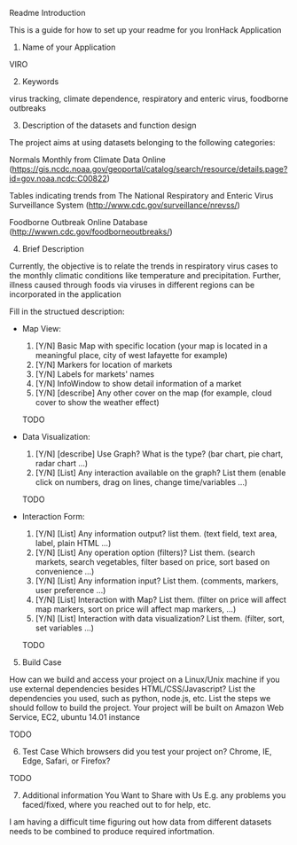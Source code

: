 Readme Introduction

This is a guide for how to set up your readme for you IronHack Application

1. Name of your Application

VIRO

2. Keywords

virus tracking, climate dependence, respiratory and enteric virus, foodborne outbreaks

3. Description of the datasets and function design

The project aims at using datasets belonging to the following categories:

Normals Monthly from Climate Data Online
(https://gis.ncdc.noaa.gov/geoportal/catalog/search/resource/details.page?id=gov.noaa.ncdc:C00822)

Tables indicating trends from The National Respiratory and Enteric Virus Surveillance System
(http://www.cdc.gov/surveillance/nrevss/)

Foodborne Outbreak Online Database
(http://wwwn.cdc.gov/foodborneoutbreaks/) 

4. Brief Description

 Currently, the objective is to relate the trends in respiratory virus cases to the monthly climatic conditions like temperature and precipitation. Further, illness caused through foods via viruses in different regions can be incorporated in the application

 Fill in the structued description:
 * Map View:
	1. [Y/N] Basic Map with specific location (your map is located in a meaningful place, city of west lafayette for example)
	2. [Y/N] Markers for location of markets
	3. [Y/N] Labels for markets' names
	4. [Y/N] InfoWindow to show detail information of a market
	5. [Y/N] [describe] Any other cover on the map (for example, cloud cover to show the weather effect)

	TODO

 * Data Visualization:
	1. [Y/N] [describe] Use Graph? What is the type? (bar chart, pie chart, radar chart ...)
	2. [Y/N] [List] Any interaction available on the graph? List them (enable click on numbers, drag on lines, change time/variables ...)
	
	TODO

 * Interaction Form:
	1. [Y/N] [List] Any information output? list them. (text field, text area, label, plain HTML ...)
	2. [Y/N] [List] Any operation option (filters)? List them. (search markets, search vegetables, filter based on price, sort based on convenience ...)
	3. [Y/N] [List] Any information input? List them. (comments, markers, user preference ...)
	4. [Y/N] [List] Interaction with Map? List them. (filter on price will affect map markers, sort on price will affect map markers, ...)
	5. [Y/N] [List] Interaction with data visualization? List them. (filter, sort, set variables ...)

	TODO

5. Build Case

How can we build and access your project on a Linux/Unix machine if you use external dependencies besides HTML/CSS/Javascript?
List the dependencies you used, such as python, node.js, etc.
List the steps we should follow to build the project.
Your project will be built on Amazon Web Service, EC2, ubuntu 14.01 instance

TODO

6. Test Case
Which browsers did you test your project on? Chrome, IE, Edge, Safari, or Firefox?

TODO

7. Additional information You Want to Share with Us
E.g. any problems you faced/fixed, where you reached out to for help, etc.

I am having a difficult time figuring out how data from different datasets needs to be combined to produce required infortmation. 